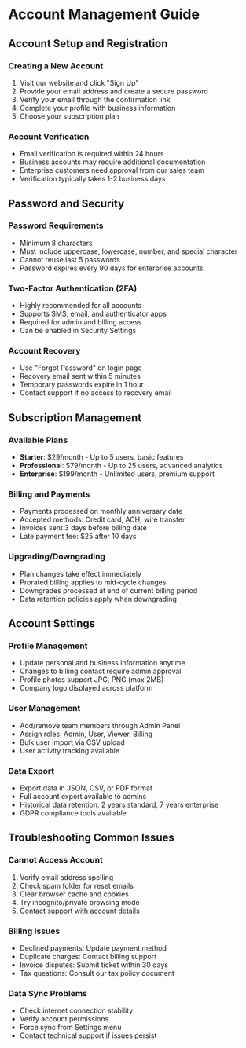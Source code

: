 # Account Management Guide

## Account Setup and Registration

### Creating a New Account
1. Visit our website and click "Sign Up"
2. Provide your email address and create a secure password
3. Verify your email through the confirmation link
4. Complete your profile with business information
5. Choose your subscription plan

### Account Verification
- Email verification is required within 24 hours
- Business accounts may require additional documentation
- Enterprise customers need approval from our sales team
- Verification typically takes 1-2 business days

## Password and Security

### Password Requirements
- Minimum 8 characters
- Must include uppercase, lowercase, number, and special character
- Cannot reuse last 5 passwords
- Password expires every 90 days for enterprise accounts

### Two-Factor Authentication (2FA)
- Highly recommended for all accounts
- Supports SMS, email, and authenticator apps
- Required for admin and billing access
- Can be enabled in Security Settings

### Account Recovery
- Use "Forgot Password" on login page
- Recovery email sent within 5 minutes
- Temporary passwords expire in 1 hour
- Contact support if no access to recovery email

## Subscription Management

### Available Plans
- **Starter**: $29/month - Up to 5 users, basic features
- **Professional**: $79/month - Up to 25 users, advanced analytics
- **Enterprise**: $199/month - Unlimited users, premium support

### Billing and Payments
- Payments processed on monthly anniversary date
- Accepted methods: Credit card, ACH, wire transfer
- Invoices sent 3 days before billing date
- Late payment fee: $25 after 10 days

### Upgrading/Downgrading
- Plan changes take effect immediately
- Prorated billing applies to mid-cycle changes
- Downgrades processed at end of current billing period
- Data retention policies apply when downgrading

## Account Settings

### Profile Management
- Update personal and business information anytime
- Changes to billing contact require admin approval
- Profile photos support JPG, PNG (max 2MB)
- Company logo displayed across platform

### User Management
- Add/remove team members through Admin Panel
- Assign roles: Admin, User, Viewer, Billing
- Bulk user import via CSV upload
- User activity tracking available

### Data Export
- Export data in JSON, CSV, or PDF format
- Full account export available to admins
- Historical data retention: 2 years standard, 7 years enterprise
- GDPR compliance tools available

## Troubleshooting Common Issues

### Cannot Access Account
1. Verify email address spelling
2. Check spam folder for reset emails
3. Clear browser cache and cookies
4. Try incognito/private browsing mode
5. Contact support with account details

### Billing Issues
- Declined payments: Update payment method
- Duplicate charges: Contact billing support
- Invoice disputes: Submit ticket within 30 days
- Tax questions: Consult our tax policy document

### Data Sync Problems
- Check internet connection stability
- Verify account permissions
- Force sync from Settings menu
- Contact technical support if issues persist